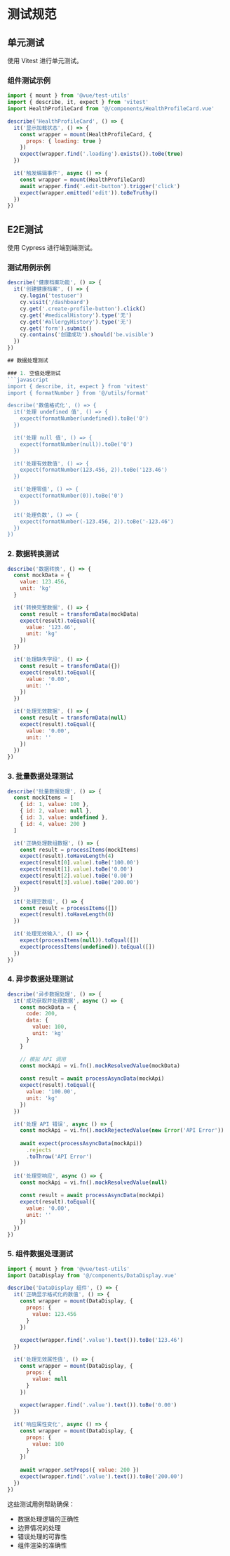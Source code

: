 # 测试规范

## 单元测试
使用 Vitest 进行单元测试。

### 组件测试示例
```javascript
import { mount } from '@vue/test-utils'
import { describe, it, expect } from 'vitest'
import HealthProfileCard from '@/components/HealthProfileCard.vue'

describe('HealthProfileCard', () => {
  it('显示加载状态', () => {
    const wrapper = mount(HealthProfileCard, {
      props: { loading: true }
    })
    expect(wrapper.find('.loading').exists()).toBe(true)
  })

  it('触发编辑事件', async () => {
    const wrapper = mount(HealthProfileCard)
    await wrapper.find('.edit-button').trigger('click')
    expect(wrapper.emitted('edit')).toBeTruthy()
  })
})
```

## E2E测试
使用 Cypress 进行端到端测试。

### 测试用例示例
```javascript
describe('健康档案功能', () => {
  it('创建健康档案', () => {
    cy.login('testuser')
    cy.visit('/dashboard')
    cy.get('.create-profile-button').click()
    cy.get('#medicalHistory').type('无')
    cy.get('#allergyHistory').type('无')
    cy.get('form').submit()
    cy.contains('创建成功').should('be.visible')
  })
}) 

## 数据处理测试

### 1. 空值处理测试
```javascript
import { describe, it, expect } from 'vitest'
import { formatNumber } from '@/utils/format'

describe('数值格式化', () => {
  it('处理 undefined 值', () => {
    expect(formatNumber(undefined)).toBe('0')
  })

  it('处理 null 值', () => {
    expect(formatNumber(null)).toBe('0')
  })

  it('处理有效数值', () => {
    expect(formatNumber(123.456, 2)).toBe('123.46')
  })

  it('处理零值', () => {
    expect(formatNumber(0)).toBe('0')
  })

  it('处理负数', () => {
    expect(formatNumber(-123.456, 2)).toBe('-123.46')
  })
})
```

### 2. 数据转换测试
```javascript
describe('数据转换', () => {
  const mockData = {
    value: 123.456,
    unit: 'kg'
  }

  it('转换完整数据', () => {
    const result = transformData(mockData)
    expect(result).toEqual({
      value: '123.46',
      unit: 'kg'
    })
  })

  it('处理缺失字段', () => {
    const result = transformData({})
    expect(result).toEqual({
      value: '0.00',
      unit: ''
    })
  })

  it('处理无效数据', () => {
    const result = transformData(null)
    expect(result).toEqual({
      value: '0.00',
      unit: ''
    })
  })
})
```

### 3. 批量数据处理测试
```javascript
describe('批量数据处理', () => {
  const mockItems = [
    { id: 1, value: 100 },
    { id: 2, value: null },
    { id: 3, value: undefined },
    { id: 4, value: 200 }
  ]

  it('正确处理数组数据', () => {
    const result = processItems(mockItems)
    expect(result).toHaveLength(4)
    expect(result[0].value).toBe('100.00')
    expect(result[1].value).toBe('0.00')
    expect(result[2].value).toBe('0.00')
    expect(result[3].value).toBe('200.00')
  })

  it('处理空数组', () => {
    const result = processItems([])
    expect(result).toHaveLength(0)
  })

  it('处理无效输入', () => {
    expect(processItems(null)).toEqual([])
    expect(processItems(undefined)).toEqual([])
  })
})
```

### 4. 异步数据处理测试
```javascript
describe('异步数据处理', () => {
  it('成功获取并处理数据', async () => {
    const mockData = {
      code: 200,
      data: {
        value: 100,
        unit: 'kg'
      }
    }

    // 模拟 API 调用
    const mockApi = vi.fn().mockResolvedValue(mockData)
    
    const result = await processAsyncData(mockApi)
    expect(result).toEqual({
      value: '100.00',
      unit: 'kg'
    })
  })

  it('处理 API 错误', async () => {
    const mockApi = vi.fn().mockRejectedValue(new Error('API Error'))
    
    await expect(processAsyncData(mockApi))
      .rejects
      .toThrow('API Error')
  })

  it('处理空响应', async () => {
    const mockApi = vi.fn().mockResolvedValue(null)
    
    const result = await processAsyncData(mockApi)
    expect(result).toEqual({
      value: '0.00',
      unit: ''
    })
  })
})
```

### 5. 组件数据处理测试
```javascript
import { mount } from '@vue/test-utils'
import DataDisplay from '@/components/DataDisplay.vue'

describe('DataDisplay 组件', () => {
  it('正确显示格式化的数值', () => {
    const wrapper = mount(DataDisplay, {
      props: {
        value: 123.456
      }
    })
    
    expect(wrapper.find('.value').text()).toBe('123.46')
  })

  it('处理无效属性值', () => {
    const wrapper = mount(DataDisplay, {
      props: {
        value: null
      }
    })
    
    expect(wrapper.find('.value').text()).toBe('0.00')
  })

  it('响应属性变化', async () => {
    const wrapper = mount(DataDisplay, {
      props: {
        value: 100
      }
    })
    
    await wrapper.setProps({ value: 200 })
    expect(wrapper.find('.value').text()).toBe('200.00')
  })
})
```

这些测试用例帮助确保：
- 数据处理逻辑的正确性
- 边界情况的处理
- 错误处理的可靠性
- 组件渲染的准确性 